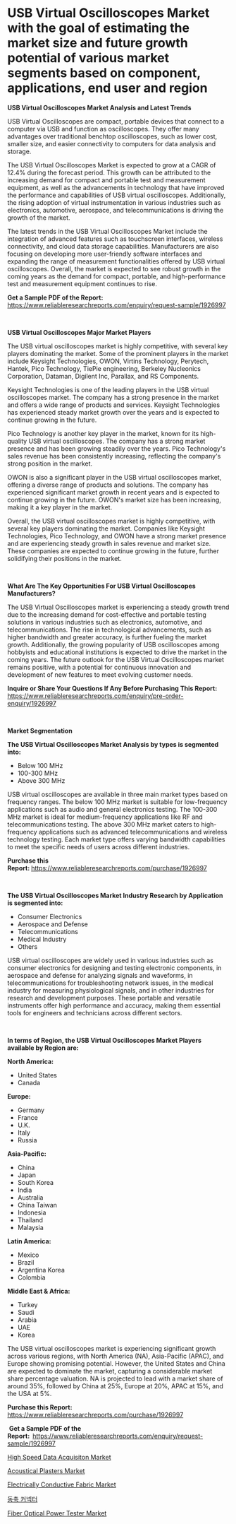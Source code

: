 <p><h1>USB Virtual Oscilloscopes Market with the goal of estimating the market size and future growth potential of various market segments based on component, applications, end user and region</h1></p><p><strong>USB Virtual Oscilloscopes Market Analysis and Latest Trends</strong></p>
<p><p>USB Virtual Oscilloscopes are compact, portable devices that connect to a computer via USB and function as oscilloscopes. They offer many advantages over traditional benchtop oscilloscopes, such as lower cost, smaller size, and easier connectivity to computers for data analysis and storage.</p><p>The USB Virtual Oscilloscopes Market is expected to grow at a CAGR of 12.4% during the forecast period. This growth can be attributed to the increasing demand for compact and portable test and measurement equipment, as well as the advancements in technology that have improved the performance and capabilities of USB virtual oscilloscopes. Additionally, the rising adoption of virtual instrumentation in various industries such as electronics, automotive, aerospace, and telecommunications is driving the growth of the market.</p><p>The latest trends in the USB Virtual Oscilloscopes Market include the integration of advanced features such as touchscreen interfaces, wireless connectivity, and cloud data storage capabilities. Manufacturers are also focusing on developing more user-friendly software interfaces and expanding the range of measurement functionalities offered by USB virtual oscilloscopes. Overall, the market is expected to see robust growth in the coming years as the demand for compact, portable, and high-performance test and measurement equipment continues to rise.</p></p>
<p><strong>Get a Sample PDF of the Report:&nbsp;</strong> <a href="https://www.reliableresearchreports.com/enquiry/request-sample/1926997">https://www.reliableresearchreports.com/enquiry/request-sample/1926997</a></p>
<p>&nbsp;</p>
<p><strong>USB Virtual Oscilloscopes Major Market Players</strong></p>
<p><p>The USB virtual oscilloscopes market is highly competitive, with several key players dominating the market. Some of the prominent players in the market include Keysight Technologies, OWON, Virtins Technology, Perytech, Hantek, Pico Technology, TiePie engineering, Berkeley Nucleonics Corporation, Dataman, Digilent Inc, Parallax, and RS Components.</p><p>Keysight Technologies is one of the leading players in the USB virtual oscilloscopes market. The company has a strong presence in the market and offers a wide range of products and services. Keysight Technologies has experienced steady market growth over the years and is expected to continue growing in the future. </p><p>Pico Technology is another key player in the market, known for its high-quality USB virtual oscilloscopes. The company has a strong market presence and has been growing steadily over the years. Pico Technology's sales revenue has been consistently increasing, reflecting the company's strong position in the market.</p><p>OWON is also a significant player in the USB virtual oscilloscopes market, offering a diverse range of products and solutions. The company has experienced significant market growth in recent years and is expected to continue growing in the future. OWON's market size has been increasing, making it a key player in the market.</p><p>Overall, the USB virtual oscilloscopes market is highly competitive, with several key players dominating the market. Companies like Keysight Technologies, Pico Technology, and OWON have a strong market presence and are experiencing steady growth in sales revenue and market size. These companies are expected to continue growing in the future, further solidifying their positions in the market.</p></p>
<p>&nbsp;</p>
<p><strong>What Are The Key Opportunities For USB Virtual Oscilloscopes Manufacturers?</strong></p>
<p><p>The USB Virtual Oscilloscopes market is experiencing a steady growth trend due to the increasing demand for cost-effective and portable testing solutions in various industries such as electronics, automotive, and telecommunications. The rise in technological advancements, such as higher bandwidth and greater accuracy, is further fueling the market growth. Additionally, the growing popularity of USB oscilloscopes among hobbyists and educational institutions is expected to drive the market in the coming years. The future outlook for the USB Virtual Oscilloscopes market remains positive, with a potential for continuous innovation and development of new features to meet evolving customer needs.</p></p>
<p><strong>Inquire or Share Your Questions If Any Before Purchasing This Report:</strong> <a href="https://www.reliableresearchreports.com/enquiry/pre-order-enquiry/1926997">https://www.reliableresearchreports.com/enquiry/pre-order-enquiry/1926997</a></p>
<p>&nbsp;</p>
<p><strong>Market Segmentation</strong></p>
<p><strong>The USB Virtual Oscilloscopes Market Analysis by types is segmented into:</strong></p>
<p><ul><li>Below 100 MHz</li><li>100-300 MHz</li><li>Above 300 MHz</li></ul></p>
<p><p>USB virtual oscilloscopes are available in three main market types based on frequency ranges. The below 100 MHz market is suitable for low-frequency applications such as audio and general electronics testing. The 100-300 MHz market is ideal for medium-frequency applications like RF and telecommunications testing. The above 300 MHz market caters to high-frequency applications such as advanced telecommunications and wireless technology testing. Each market type offers varying bandwidth capabilities to meet the specific needs of users across different industries.</p></p>
<p><strong>Purchase this Report:&nbsp;</strong><a href="https://www.reliableresearchreports.com/purchase/1926997">https://www.reliableresearchreports.com/purchase/1926997</a></p>
<p>&nbsp;</p>
<p><strong>The USB Virtual Oscilloscopes Market Industry Research by Application is segmented into:</strong></p>
<p><ul><li>Consumer Electronics</li><li>Aerospace and Defense</li><li>Telecommunications</li><li>Medical Industry</li><li>Others</li></ul></p>
<p><p>USB virtual oscilloscopes are widely used in various industries such as consumer electronics for designing and testing electronic components, in aerospace and defense for analyzing signals and waveforms, in telecommunications for troubleshooting network issues, in the medical industry for measuring physiological signals, and in other industries for research and development purposes. These portable and versatile instruments offer high performance and accuracy, making them essential tools for engineers and technicians across different sectors.</p></p>
<p>&nbsp;</p>
<p><strong>In terms of Region, the USB Virtual Oscilloscopes Market Players available by Region are:</strong></p>
<p>
    <p> <strong> North America: </strong>
        <ul>
            <li>United States</li>
            <li>Canada</li>
        </ul>
        </p> 
    <p> <strong> Europe: </strong>
        <ul>
            <li>Germany</li>
            <li>France</li>
            <li>U.K.</li>
            <li>Italy</li>
            <li>Russia</li>
        </ul>
        </p> 
    <p> <strong> Asia-Pacific: </strong>
        <ul>
            <li>China</li>
            <li>Japan</li>
            <li>South Korea</li>
            <li>India</li>
            <li>Australia</li>
            <li>China Taiwan</li>
            <li>Indonesia</li>
            <li>Thailand</li>
            <li>Malaysia</li>
        </ul>
        </p> 
    <p> <strong> Latin America: </strong>
        <ul>
            <li>Mexico</li>
            <li>Brazil</li>
            <li>Argentina Korea</li>
            <li>Colombia</li>
        </ul>
        </p> 
    <p> <strong> Middle East & Africa: </strong>
        <ul>
            <li>Turkey</li>
            <li>Saudi</li>
            <li>Arabia</li>
            <li>UAE</li>
            <li>Korea</li>
        </ul>
    </p>
    </p>
<p><p>The USB virtual oscilloscopes market is experiencing significant growth across various regions, with North America (NA), Asia-Pacific (APAC), and Europe showing promising potential. However, the United States and China are expected to dominate the market, capturing a considerable market share percentage valuation. NA is projected to lead with a market share of around 35%, followed by China at 25%, Europe at 20%, APAC at 15%, and the USA at 5%.</p></p>
<p><strong>Purchase this Report: </strong><a href="https://www.reliableresearchreports.com/purchase/1926997">https://www.reliableresearchreports.com/purchase/1926997</a></p>
<p>&nbsp;<strong>Get a Sample PDF of the Report:&nbsp;&nbsp;</strong><a href="https://www.reliableresearchreports.com/enquiry/request-sample/1926997">https://www.reliableresearchreports.com/enquiry/request-sample/1926997</a></p>
<p><strong></strong></p>
<p><p><a href="https://github.com/brentleyjimmiealvaradoz4l1rea/Market-Research-Report-List-1/blob/main/high-speed-data-acquisiton-market.md">High Speed Data Acquisiton Market</a></p><p><a href="https://sudsy-motorcycle-bbc.notion.site/Acoustical-Plasters-Market-Size-2024-2031-Global-Industrial-Analysis-Key-Geographical-Regions-Ma-eafddd2a31e2462da995912c5d88c4c1">Acoustical Plasters Market</a></p><p><a href="https://view.publitas.com/reportprime-1/electrically-conductive-fabric-market-analysis-examines-its-scope-on-growth-opportunities-and-forecasted-trends-spanning-from-2024-to-2031/">Electrically Conductive Fabric Market</a></p><p><a href="https://medium.com/@do_trejo/%EB%8F%99%EC%B6%95-%EC%BB%A4%EB%84%A5%ED%84%B0-%EC%8B%9C%EC%9E%A5-%EC%84%B1%EA%B3%B5%EC%A0%81%EC%9D%B8-%EB%B9%84%EC%A6%88%EB%8B%88%EC%8A%A4-%EC%A0%84%EB%9E%B5%EC%9D%98-%EC%A4%91%EC%9A%94%ED%95%9C-%ED%82%A4-2031%EB%85%84%EA%B9%8C%EC%A7%80-%EC%98%88%EC%B8%A1-c8b225991283">동축 커넥터</a></p><p><a href="https://github.com/eeaveuhhh/Market-Research-Report-List-1/blob/main/fiber-optical-power-tester-market.md">Fiber Optical Power Tester Market</a></p></p>